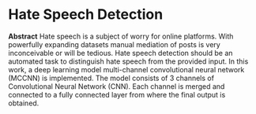 # Hate Speech Detection
**Abstract**
Hate speech is a subject of worry for online platforms. With powerfully expanding datasets manual mediation of posts is very inconceivable or will be tedious. Hate speech detection should be an automated task to distinguish hate speech from the provided input. In this work, a deep learning model multi-channel convolutional neural network (MCCNN) is implemented. The model consists of 3 channels of Convolutional Neural Network (CNN). Each channel is merged and connected to a fully connected layer from where the final output is obtained.
